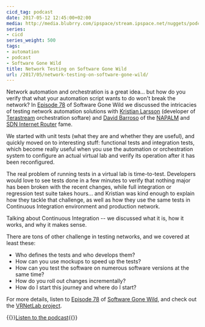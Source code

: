 ```yaml
---
cicd_tag: podcast
date: 2017-05-12 12:45:00+02:00
media: http://media.blubrry.com/ipspace/stream.ipspace.net/nuggets/podcast/Show_78-Network_Testing.mp3
series:
- cicd
series_weight: 500
tags:
- automation
- podcast
- Software Gone Wild
title: Network Testing on Software Gone Wild
url: /2017/05/network-testing-on-software-gone-wild/
---
```

Network automation and orchestration is a great idea... but how do you verify that what your automation script wants to do won't break the network? In [Episode 78](http://media.blubrry.com/ipspace/stream.ipspace.net/nuggets/podcast/Show_78-Network_Testing.mp3) of Software Gone Wild we discussed the intricacies of testing network automation solutions with [Kristian Larsson](https://twitter.com/plajjan) (developer of [Terastream](/2013/11/terastream-part-2-lightweight-4over6/) orchestration softare) and [David Barroso](http://www.ipspace.net/Author:David_Barroso) of the [NAPALM](/search?q=napalm) and [SDN Internet Router](/search?q=sdn+internet+router) fame.
<!--more-->
We started with unit tests (what they are and whether they are useful), and quickly moved on to interesting stuff: functional tests and integration tests, which become really useful when you use the automation or orchestration system to configure an actual virtual lab and verify its operation after it has been reconfigured.

The real problem of running tests in a virtual lab is time-to-test. Developers would love to see tests done in a few minutes to verify that nothing major has been broken with the recent changes, while full integration or regression test suite takes hours... and Kristian was kind enough to explain how they tackle that challenge, as well as how they use the same tests in Continuous Integration environment and production network.

Talking about Continuous Integration -- we discussed what it is, how it works, and why it makes sense.

There are tons of other challenge in testing networks, and we covered at least these:

-   Who defines the tests and who develops them?
-   How can you use mockups to speed up the tests?
-   How can you test the software on numerous software versions at the same time?
-   How do you roll out changes incrementally?
-   How do I start this journey and where do I start?

For more details, listen to [Episode 78](http://media.blubrry.com/ipspace/stream.ipspace.net/nuggets/podcast/Show_78-Network_Testing.mp3) of [Software Gone Wild](http://www.ipspace.net/Podcast/Software_Gone_Wild), and check out the [VRNetLab project](https://github.com/plajjan/vrnetlab).

{{<jump>}}[Listen to the podcast](http://media.blubrry.com/ipspace/stream.ipspace.net/nuggets/podcast/Show_78-Network_Testing.mp3){{</jump>}}

